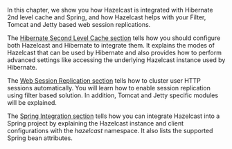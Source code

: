 
In this chapter, we show you how Hazelcast is integrated with Hibernate 2nd level cache and Spring, and how Hazelcast helps with your Filter, Tomcat and Jetty based web session replications.

The [Hibernate Second Level Cache section](00_Hibernate_Second_Level_Cache.md) tells how you should configure both Hazelcast and Hibernate to integrate them. It explains the modes of Hazelcast that can be used by Hibernate and also provides how to perform advanced settings like accessing the underlying Hazelcast instance used by Hibernate.

The [Web Session Replication section](01_Replicating_Web_Sessions) tells how to cluster user HTTP sessions automatically. You will learn how to enable session replication using filter based solution. In addition, Tomcat and Jetty specific modules will be explained.

The [Spring Integration section](02_Integrating_with_Spring) tells how you can integrate Hazelcast into a Spring project by explaining the Hazelcast instance and client configurations with the *hazelcast* namespace. It also lists the supported Spring bean attributes. 



